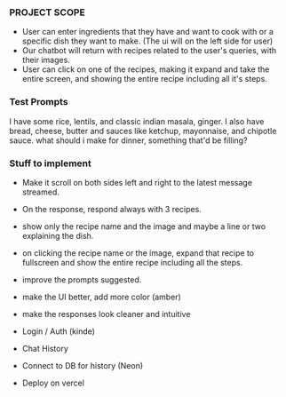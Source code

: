 ### PROJECT SCOPE

- User can enter ingredients that they have and want to cook with or a specific dish they want to make. (The ui will on the left side for user)
- Our chatbot will return with recipes related to the user's queries, with their images.
- User can click on one of the recipes, making it expand and take the entire screen, and showing the entire recipe including all it's steps.

### Test Prompts

I have some rice, lentils, and classic indian masala, ginger. I also have bread, cheese, butter and sauces like ketchup, mayonnaise, and chipotle sauce. what should i make for dinner, something that'd be filling?

### Stuff to implement

- Make it scroll on both sides left and right to the latest message streamed.
- On the response, respond always with 3 recipes. 
- show only the recipe name and the image and maybe a line or two explaining the dish.
- on clicking the recipe name or the image, expand that recipe to fullscreen and show the entire recipe including all the steps.
- improve the prompts suggested.
- make the UI better, add more color (amber)
- make the responses look cleaner and intuitive


- Login / Auth (kinde)
- Chat History
- Connect to DB for history (Neon)
- Deploy on vercel
